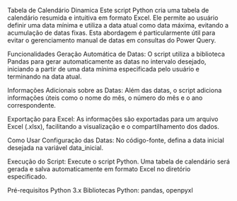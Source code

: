 Tabela de Calendário Dinamica
Este script Python cria uma tabela de calendário resumida e intuitiva em formato Excel. Ele permite ao usuário definir uma data mínima e utiliza a data atual como data máxima, evitando a acumulação de datas fixas. Esta abordagem é particularmente útil para evitar o gerenciamento manual de datas em consultas do Power Query.

Funcionalidades
Geração Automática de Datas: O script utiliza a biblioteca Pandas para gerar automaticamente as datas no intervalo desejado, iniciando a partir de uma data mínima especificada pelo usuário e terminando na data atual.

Informações Adicionais sobre as Datas: Além das datas, o script adiciona informações úteis como o nome do mês, o número do mês e o ano correspondente.

Exportação para Excel: As informações são exportadas para um arquivo Excel (.xlsx), facilitando a visualização e o compartilhamento dos dados.

Como Usar
Configuração das Datas: No código-fonte, defina a data inicial desejada na variável data_inicial.

Execução do Script: Execute o script Python. Uma tabela de calendário será gerada e salva automaticamente em formato Excel no diretório especificado.

Pré-requisitos
Python 3.x
Bibliotecas Python: pandas, openpyxl
